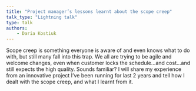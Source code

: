 ```yaml
---
title: "Project manager’s lessons learnt about the scope creep"
talk_type: "Lightning talk"
type: talk
authors:
    - Daria Kostiuk
---
```

Scope creep is something everyone is aware of and even knows what to do with, but still many fall into this trap.
We all are trying to be agile and welcome changes, even when customer locks the schedule…and cost…and still expects the high quality. Sounds familiar?
I will share my experience from an innovative project I’ve been running for last 2 years and tell how I dealt with the scope creep, and what I learnt from it. 


